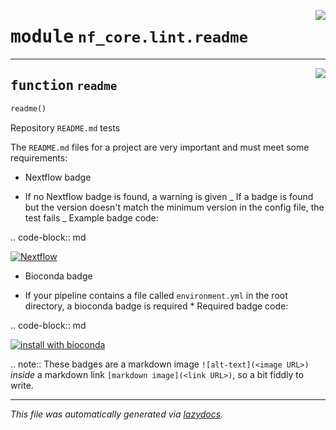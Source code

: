 <!-- markdownlint-disable -->

<a href="../../../../../../tools/nf_core/lint/readme.py#L0"><img align="right" style="float:right;" src="https://img.shields.io/badge/-source-cccccc?style=flat-square"></a>

# <kbd>module</kbd> `nf_core.lint.readme`

---

<a href="../../../../../../tools/nf_core/lint/readme.py#L5"><img align="right" style="float:right;" src="https://img.shields.io/badge/-source-cccccc?style=flat-square"></a>

## <kbd>function</kbd> `readme`

```python
readme()
```

Repository `README.md` tests

The `README.md` files for a project are very important and must meet some requirements:

- Nextflow badge

- If no Nextflow badge is found, a warning is given _ If a badge is found but the version doesn't match the minimum version in the config file, the test fails _ Example badge code:

.. code-block:: md

[![Nextflow](https://img.shields.io/badge/nextflow-%E2%89%A50.27.6-brightgreen.svg)](https://www.nextflow.io/)

- Bioconda badge

- If your pipeline contains a file called `environment.yml` in the root directory, a bioconda badge is required \* Required badge code:

.. code-block:: md

[![install with bioconda](https://img.shields.io/badge/install%20with-bioconda-brightgreen.svg)](https://bioconda.github.io/)

.. note:: These badges are a markdown image `![alt-text](<image URL>)` _inside_ a markdown link `[markdown image](<link URL>)`, so a bit fiddly to write.

---

_This file was automatically generated via [lazydocs](https://github.com/ml-tooling/lazydocs)._
